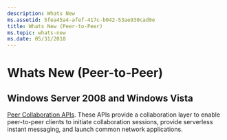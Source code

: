 ```yaml
---
description: Whats New
ms.assetid: 5fea45a4-afef-417c-b042-53ae930cad9e
title: Whats New (Peer-to-Peer)
ms.topic: whats-new
ms.date: 05/31/2018
---
```


# Whats New (Peer-to-Peer)

## Windows Server 2008 and Windows Vista

[Peer Collaboration APIs](peer-collaboration.md). These APIs provide a collaboration layer to enable peer-to-peer clients to initiate collaboration sessions, provide serverless instant messaging, and launch common network applications.

 

 



